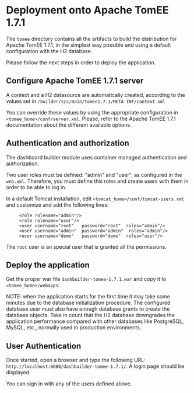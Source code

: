 Deployment onto Apache TomEE 1.7.1
==========================

The <code>tomee</code> directory contains all the artifacts to build the distribution for Apache TomEE 1.7.1, in the
simplest way possible and using a default configuration with the H2 database.

Please follow the next steps in order to deploy the application.

Configure Apache TomEE 1.7.1 server
--------------------------------

A context and a H2 datasource are automatically created, according to the values set in <code>/builder/src/main/tomee1.7.1/META-INF/context-xml</code>

You can override these values by using the appropriate configuration in <code><tomee_home>/conf/server.xml</code>. Please, refer to
the Apache TomEE 1.7.1 documentation about the different available options.

Authentication and authorization
---------------------------------

The dashboard builder module uses container managed authentication and authorization.

Two user roles must be defined: "admin" and "user", as configured in the <code>web.xml</code>. Therefore, you must define this roles and create
users with them in order to be able to log in.

In a default Tomcat installation, edit <code><tomcat_home>/conf/tomcat-users.xml</code> and customize and add the following lines:

         <role rolename="admin"/>
         <role rolename="user"/>
         <user username="root"   password="root"  roles="admin"/>
         <user username="admin"  password="admin"  roles="admin"/>
         <user username="demo"   password="demo"  roles="user"/>

The <code>root</code> user is an special user that is granted all the permissions.

Deploy the application
--------------------------
Get the proper war file <code>dashbuilder-tomee-1.7.1.war</code> and copy it to <code><tomee_home>/webapps</code>:

NOTE: when the application starts for the first time it may take some minutes due to the database initialization procedure.
The configured database user must also have enough database grants to create the database objects.
Take in count that the H2 database downgrades the application performance compared with other databases like PostgreSQL,
MySQL, etc., normally used in production environments.

User Authentication
--------------------------

Once started, open a browser and type the following URL:
<code>http://localhost:8080/dashbuilder-tomee-1.7.1/</code>. A login page should be displayed.

You can sign in with any of the users defined above.

